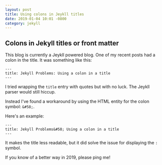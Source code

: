 ```yaml
---
layout: post
title: Using colons in Jeykll titles
date: 2019-01-04 10:01 -0800
category: jekyll
---
```


## Colons in Jekyll titles or front matter

This blog is currently a Jeykll powered blog. One of my recent posts had a colon in the title. It was something like this:

    ---
    title: Jekyll Problems: Using a colon in a title
    ---

I tried wrapping the `title` entry with quotes but with no luck. The Jeykll parser would still hiccup.

Instead I've found a workaround by using the HTML entity for the colon symbol: `&#58;`.

Here's an example:


    ---
    title: Jekyll Problems&#58; Using a colon in a title
    ---

It makes the title less readable, but it did solve the issue for displaying the `:` symbol.

If you know of a better way in 2019, please ping me!
